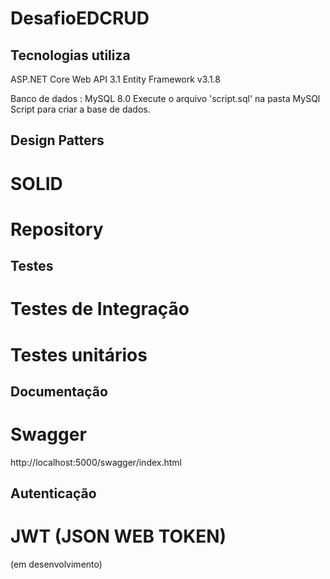# DesafioEDCRUD

## Tecnologias utiliza
ASP.NET Core Web API 3.1
Entity Framework v3.1.8

Banco de dados : MySQL 8.0
Execute o arquivo 'script.sql' na pasta MySQl Script para criar a base de dados.

## Design Patters
# SOLID
# Repository

## Testes
# Testes de Integração
# Testes unitários

## Documentação
# Swagger
http://localhost:5000/swagger/index.html

## Autenticação
# JWT (JSON WEB TOKEN)
(em desenvolvimento)
